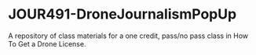 # JOUR491-DroneJournalismPopUp
A repository of class materials for a one credit, pass/no pass class in How To Get a Drone License.
